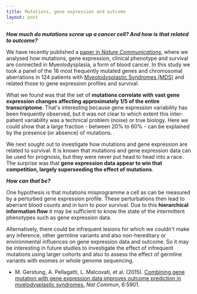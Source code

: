 ```yaml
---
title: Mutations, gene expression and outcome
layout: post
---
```


**_How much do mutations screw up a cancer cell? And how is that related to outcome?_**

We have recently published a [paper in *Nature Communications*](http://dx.doi.org/10.1038/ncomms6901), where we analysed how mutations, gene expression, 
clinical phenotype and survival are connected in Myeolodysplasia, a form of blood cancer. In this study we took a panel of the 16 most frequently mutated genes 
and chromosomal aberrations in 124 patients with [Myeolodysplastic Syndromes (MDS)](http://www.cancerresearchuk.org/about-cancer/cancers-in-general/cancer-questions/myelodysplastic-syndromes-mds) and related those to
gene expression profiles and survival. 

What we found was that the set of **mutations correlate with vast gene expression changes affecting approximately 1/5 of the entire transcriptome**. That's interesting because
gene expression variability has been frequently observed, but it was not clear to which extent this inter-patient variability was a technical problem (noise) or true biology. Here we
could show that a large fraction - between 20% to 60% - can be explained by the presence (or absence) of mutations.

We next sought out to investigate how mutations and gene expression are related to survival. It is known that mutations and gene expression data can be used for prognosis, but they 
were never put head to head into a race. The surprise was that **gene expression data appear to win that competition, largely superseeding the effect of mutations**. 

**_How can that be?_** 

One hypothesis is that mutations misprogramme a cell as can be measured by a perturbed  gene expression profile. These perturbations then lead to 
aberrant blood counts and in turn to poor survival. Due to this **hierarchical information flow** it may be sufficient to know the state of the intermittent phenotypes such 
as gene expression data. 

Alternatively, there could be infrequent lesions for which we couldn't make any inference,  other germline variants and also non-hereditary or environmental influences on gene expression data and outcome.
So it may be interesting in future studies to investigate the effect of infrequent mutations using larger cohorts and also to assess the effect of germline variants with exomes or whole genome sequencing. 

*	M. Gerstung, A. Pellagatti, L. Malcovati, et al. (2015). [Combining gene mutation with gene expression data improves outcome prediction in myelodysplastic syndromes.]( http://dx.doi.org/10.1038/ncomms6901) *Nat Commun*, 6:5901.
